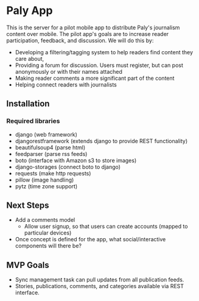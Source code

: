 # Paly App

This is the server for a pilot mobile app to distribute Paly's journalism 
content over mobile. The pilot app's goals are to increase reader participation, 
feedback, and discussion. We will do this by:

- Developing a filtering/tagging system to help readers find content they care about,
- Providing a forum for discussion. Users must register, but can post anonymously or with their names attached
- Making reader comments a more significant part of the content
- Helping connect readers with journalists

## Installation

### Required libraries

- django (web framework)
- djangorestframework (extends django to provide REST functionality)
- beautifulsoup4 (parse html)
- feedparser (parse rss feeds)
- boto (interface with Amazon s3 to store images)
- django-storages (connect boto to django)
- requests (make http requests)
- pillow (image handling)
- pytz (time zone support)

## Next Steps

- Add a comments model
    - Allow user signup, so that users can create accounts (mapped to particular devices)
- Once concept is defined for the app, what social/interactive components will there be?

## MVP Goals

- Sync management task can pull updates from all publication feeds. 
- Stories, publications, comments, and categories available via REST interface.
